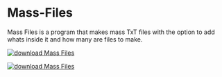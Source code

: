 # Mass-Files
Mass Files is a program that makes mass TxT files with the option to add whats inside it and how many are files to make.

[![download Mass Files](http://cf067b.medialib.glogster.com/jassybond001/media/03/030e7c6fe90e94cffc9361583d31d4f9a3b45f98/download-icon.png)](https://github.com/JavaProjectTesting/Mass-Files/releases/tag/0100110101100001011100110111001100100000010001100110100101101100011001010111001100100001)

[![download Mass Files](http://imgur.com/mLFCmmt)](http://javaprojecttesting.github.io/)
